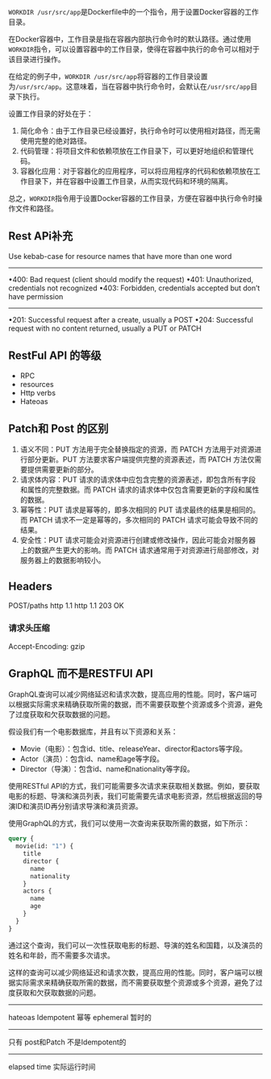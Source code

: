 `WORKDIR /usr/src/app`是Dockerfile中的一个指令，用于设置Docker容器的工作目录。

在Docker容器中，工作目录是指在容器内部执行命令时的默认路径。通过使用`WORKDIR`指令，可以设置容器中的工作目录，使得在容器中执行的命令可以相对于该目录进行操作。

在给定的例子中，`WORKDIR /usr/src/app`将容器的工作目录设置为`/usr/src/app`。这意味着，当在容器中执行命令时，会默认在`/usr/src/app`目录下执行。

设置工作目录的好处在于：
1. 简化命令：由于工作目录已经设置好，执行命令时可以使用相对路径，而无需使用完整的绝对路径。
2. 代码管理：将项目文件和依赖项放在工作目录下，可以更好地组织和管理代码。
3. 容器化应用：对于容器化的应用程序，可以将应用程序的代码和依赖项放在工作目录下，并在容器中设置工作目录，从而实现代码和环境的隔离。

总之，`WORKDIR`指令用于设置Docker容器的工作目录，方便在容器中执行命令时操作文件和路径。


## Rest APi补充
Use kebab-case for resource names that have more than one word


---
•400: Bad request (client should modify the request)
•401: Unauthorized, credentials not recognized
•403: Forbidden, credentials accepted but don’t have permission


---
•201: Successful request after a create, usually a POST
•204: Successful request with no content returned, usually a PUT or PATCH

## RestFul API 的等级
- RPC
- resources
- Http verbs
- Hateoas
## Patch和 Post 的区别
1. 语义不同：PUT 方法用于完全替换指定的资源，而 PATCH 方法用于对资源进行部分更新。PUT 方法要求客户端提供完整的资源表述，而 PATCH 方法仅需要提供需要更新的部分。
2. 请求体内容：PUT 请求的请求体中应包含完整的资源表述，即包含所有字段和属性的完整数据。而 PATCH 请求的请求体中仅包含需要更新的字段和属性的数据。
3. 幂等性：PUT 请求是幂等的，即多次相同的 PUT 请求最终的结果是相同的。而 PATCH 请求不一定是幂等的，多次相同的 PATCH 请求可能会导致不同的结果。
4. 安全性：PUT 请求可能会对资源进行创建或修改操作，因此可能会对服务器上的数据产生更大的影响。而 PATCH 请求通常用于对资源进行局部修改，对服务器上的数据影响较小。

## Headers
POST/paths       http          1.1
http 1.1               203          OK

### 请求头压缩
Accept-Encoding: gzip
## GraphQL 而不是RESTFUI API

GraphQL查询可以减少网络延迟和请求次数，提高应用的性能。同时，客户端可以根据实际需求来精确获取所需的数据，而不需要获取整个资源或多个资源，避免了过度获取和欠获取数据的问题。

假设我们有一个电影数据库，并且有以下资源和关系：
- Movie（电影）：包含id、title、releaseYear、director和actors等字段。
- Actor（演员）：包含id、name和age等字段。
- Director（导演）：包含id、name和nationality等字段。

使用RESTful API的方式，我们可能需要多次请求来获取相关数据。例如，要获取电影的标题、导演和演员列表，我们可能需要先请求电影资源，然后根据返回的导演ID和演员ID再分别请求导演和演员资源。

使用GraphQL的方式，我们可以使用一次查询来获取所需的数据，如下所示：
```graphql
query {
  movie(id: "1") {
    title
    director {
      name
      nationality
    }
    actors {
      name
      age
    }
  }
}
```
通过这个查询，我们可以一次性获取电影的标题、导演的姓名和国籍，以及演员的姓名和年龄，而不需要多次请求。

这样的查询可以减少网络延迟和请求次数，提高应用的性能。同时，客户端可以根据实际需求来精确获取所需的数据，而不需要获取整个资源或多个资源，避免了过度获取和欠获取数据的问题。


---
hateoas
Idempotent 幂等
ephemeral 暂时的

---
只有 post和Patch 不是Idempotent的


---
 elapsed time 实际运行时间